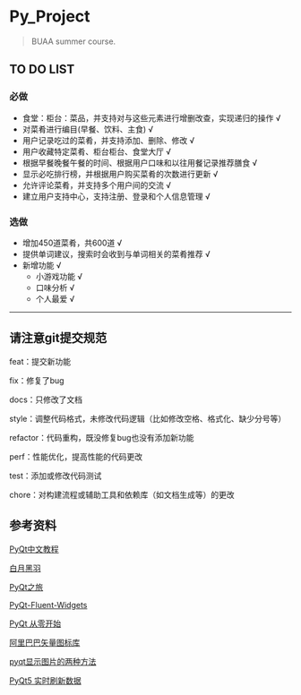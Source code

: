 # Py_Project

> BUAA summer course.

## TO DO LIST

### 必做

- 食堂：柜台：菜品，并支持对与这些元素进行增删改查，实现递归的操作 √
- 对菜肴进行编目(早餐、饮料、主食) √
- 用户记录吃过的菜肴，并支持添加、删除、修改 √
- 用户收藏特定菜肴、柜台柜台、食堂大厅 √
- 根据早餐晚餐午餐的时间、根据用户口味和以往用餐记录推荐膳食 √
- 显示必吃排行榜，并根据用户购买菜肴的次数进行更新 √
- 允许评论菜肴，并支持多个用户间的交流 √
- 建立用户支持中心，支持注册、登录和个人信息管理 √

### 选做

- 增加450道菜肴，共600道 √
- 提供单词建议，搜索时会收到与单词相关的菜肴推荐 √
- 新增功能 √
  - 小游戏功能 √
  - 口味分析 √
  - 个人最爱 √

---

## 请注意git提交规范

feat：提交新功能

fix：修复了bug

docs：只修改了文档

style：调整代码格式，未修改代码逻辑（比如修改空格、格式化、缺少分号等）

refactor：代码重构，既没修复bug也没有添加新功能

perf：性能优化，提高性能的代码更改

test：添加或修改代码测试

chore：对构建流程或辅助工具和依赖库（如文档生成等）的更改

## 参考资料

[PyQt中文教程](https://maicss.gitbook.io/pyqt-chinese-tutoral/pyqt5)

[白月黑羽](https://www.byhy.net/tut/py/gui/qt_01/)

[PyQt之旅](https://blog.csdn.net/enderman_xiaohei/category_10350207.html)

[PyQt-Fluent-Widgets](https://pyqt-fluent-widgets.readthedocs.io/zh_CN/latest/quick-start.html)

[PyQt 从零开始](https://www.zhihu.com/column/c_1463982456055959552)

[阿里巴巴矢量图标库](https://www.iconfont.cn/?spm=a313x.7781069.1998910419.d4d0a486a)

[pyqt显示图片的两种方法](https://blog.csdn.net/weixin_46180132/article/details/118178229)

[PyQt5 实时刷新数据](https://blog.csdn.net/qq_27694835/article/details/111866698)

